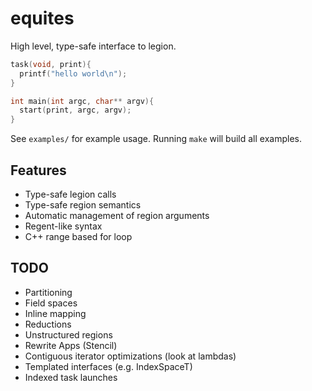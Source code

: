 equites
=======

High level, type-safe interface to legion. 

```cpp
task(void, print){
  printf("hello world\n");
}

int main(int argc, char** argv){
  start(print, argc, argv);
}
```

See `examples/` for example usage. Running `make` will build all examples.

## Features
- Type-safe legion calls
- Type-safe region semantics
- Automatic management of region arguments
- Regent-like syntax
- C++ range based for loop

## TODO
- Partitioning
- Field spaces
- Inline mapping
- Reductions
- Unstructured regions
- Rewrite Apps (Stencil)
- Contiguous iterator optimizations (look at lambdas)
- Templated interfaces (e.g. IndexSpaceT)
- Indexed task launches
